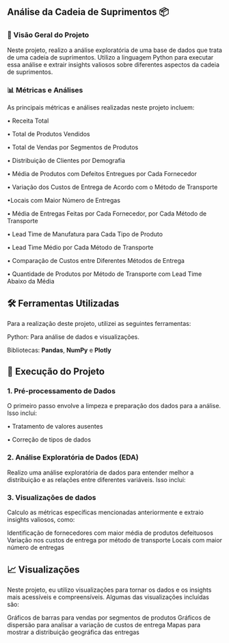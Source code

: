 
## Análise da Cadeia de Suprimentos 📦

### 📝 Visão Geral do Projeto

Neste projeto, realizo a análise exploratória de uma base de dados que trata de uma cadeia de suprimentos. Utilizo a linguagem Python para executar essa análise e extrair insights valiosos sobre diferentes aspectos da cadeia de suprimentos.

### 📊 Métricas e Análises

As principais métricas e análises realizadas neste projeto incluem:

• Receita Total

• Total de Produtos Vendidos

• Total de Vendas por Segmentos de Produtos

• Distribuição de Clientes por Demografia

• Média de Produtos com Defeitos Entregues por Cada Fornecedor

• Variação dos Custos de Entrega de Acordo com o Método de Transporte

•Locais com Maior Número de Entregas

• Média de Entregas Feitas por Cada Fornecedor, por Cada Método de Transporte

• Lead Time de Manufatura para Cada Tipo de Produto

• Lead Time Médio por Cada Método de Transporte

• Comparação de Custos entre Diferentes Métodos de Entrega

• Quantidade de Produtos por Método de Transporte com Lead Time Abaixo da Média


## 🛠️ Ferramentas Utilizadas

Para a realização deste projeto, utilizei as seguintes ferramentas:

Python: Para análise de dados e visualizações.

Bibliotecas: **Pandas**, **NumPy** e **Plotly**

## 🚀 Execução do Projeto

### 1. Pré-processamento de Dados

O primeiro passo envolve a limpeza e preparação dos dados para a análise. Isso inclui:

• Tratamento de valores ausentes

• Correção de tipos de dados

### 2. Análise Exploratória de Dados (EDA)

Realizo uma análise exploratória de dados para entender melhor a distribuição e as relações entre diferentes variáveis. Isso inclui:



### 3. Visualizações de dados

Calculo as métricas específicas mencionadas anteriormente e extraio insights valiosos, como:

Identificação de fornecedores com maior média de produtos defeituosos
Variação nos custos de entrega por método de transporte
Locais com maior número de entregas

## 📈 Visualizações

Neste projeto, eu utilizo visualizações para tornar os dados e os insights mais acessíveis e compreensíveis. Algumas das visualizações incluídas são:

Gráficos de barras para vendas por segmentos de produtos
Gráficos de dispersão para analisar a variação de custos de entrega
Mapas para mostrar a distribuição geográfica das entregas
